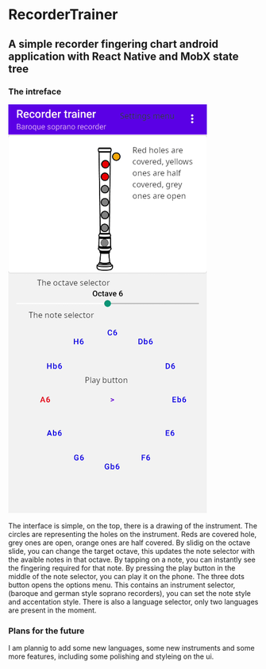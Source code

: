 # RecorderTrainer
## A simple recorder fingering chart android application with React Native and MobX state tree

### The intreface
![recorder-instructions](https://github.com/AttilaVargaw/RecorderTrainer/blob/main/recorder_instructions.png)

The interface is simple, on the top, there is a drawing of the instrument. The circles are representing the holes on the instrument. Reds are covered hole, grey ones are open, orange ones are half covered. By slidig on the octave slide, you can change the target octave, this updates the note selector with the avaible notes in that octave. By tapping on a note, you can instantly see the fingering required for that note. By pressing the play button in the middle of the note selector, you can play it on the phone.
The three dots button opens the options menu. This contains an instrument selector, (baroque and german style soprano recorders), you can set the note style and accentation style. There is also a language selector, only two languages are present in the moment.

### Plans for the future
I am plannig to add some new languages, some new instruments and some more features, including some polishing and styleing on the ui.
